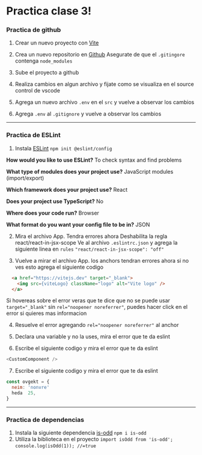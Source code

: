 # Practica clase 3!

### Practica de github

1. Crear un nuevo proyecto con [Vite](https://vitejs.dev/guide/)

2. Crea un nuevo repositorio en [Github](https://github.com)
Asegurate de que el `.gitingore` contenga `node_modules`

3. Sube el proyecto a github

4. Realiza cambios en algun archivo y fijate como se visualiza en el source control de vscode

5. Agrega un nuevo archivo `.env` en el `src` y vuelve a observar los cambios

6. Agrega `.env` al `.gitignore` y vuelve a observar los cambios

---

### Practica de ESLint

1. Instala [ESLint](https://eslint.org/docs/latest/use/getting-started)
`npm init @eslint/config`

**How would you like to use ESLint?** To check syntax and find problems

**What type of modules does your project use?** JavaScript modules (import/export)

**Which framework does your project use?** React

**Does your project use TypeScript?** No

**Where does your code run?** Browser

**What format do you want your config file to be in?** JSON


2. Mira el archivo App. Tendra errores ahora
Deshabilita la regla react/react-in-jsx-scope
Ve al archivo `.eslintrc.json` y agrega la siguiente linea en `rules`
`"react/react-in-jsx-scope": "off"`

3. Vuelve a mirar el archivo App. los anchors tendran errores ahora
si no ves esto agrega el siguiente codigo
```html
  <a href="https://vitejs.dev" target="_blank">
    <img src={viteLogo} className="logo" alt="Vite logo" />
  </a>
```
Si hovereas sobre el error veras que te dice que no se puede usar `target="_blank"` sin `rel="noopener noreferrer"`, puedes hacer click en el error si quieres mas informacion

4. Resuelve el error agregando `rel="noopener noreferrer"` al anchor

5. Declara una variable y no la uses, mira el error que te da eslint

6. Escribe el siguiente codigo y mira el error que te da eslint

```js
<CustomComponent />
```

7. Escribe el siguiente codigo y mira el error que te da eslint

```js
const ovgekt = {
  neim: 'nonvre'
  heda  25,
}
```

---

### Practica de dependencias

1. Instala la siguiente dependencia [is-odd](https://www.npmjs.com/package/is-odd)
`npm i is-odd`
2. Utiliza la biblioteca en el proyecto
`import isOdd from 'is-odd';`
`console.log(isOdd(1)); //=true`

